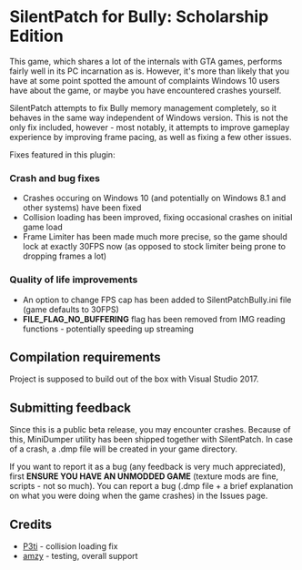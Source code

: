 # SilentPatch for Bully: Scholarship Edition

This game, which shares a lot of the internals with GTA games, performs fairly well in its PC incarnation as is.
However, it's more than likely that you have at some point spotted the amount of complaints Windows 10
users have about the game, or maybe you have encountered crashes yourself.

SilentPatch attempts to fix Bully memory management completely, so it behaves in the same way independent
of Windows version. This is not the only fix included, however - most notably, it attempts to improve
gameplay experience by improving frame pacing, as well as fixing a few other issues.

Fixes featured in this plugin:

### Crash and bug fixes
* Crashes occuring on Windows 10 (and potentially on Windows 8.1 and other systems) have been fixed
* Collision loading has been improved, fixing occasional crashes on initial game load
* Frame Limiter has been made much more precise, so the game should lock at exactly 30FPS now
 (as opposed to stock limiter being prone to dropping frames a lot)

### Quality of life improvements
* An option to change FPS cap has been added to SilentPatchBully.ini file (game defaults to 30FPS)
* **FILE_FLAG_NO_BUFFERING** flag has been removed from IMG reading functions - potentially speeding up streaming

## Compilation requirements

Project is supposed to build out of the box with Visual Studio 2017.

## Submitting feedback

Since this is a public beta release, you may encounter crashes. Because of this, MiniDumper utility has
been shipped together with SilentPatch. In case of a crash, a .dmp file will be created in your game directory.

If you want to report it as a bug (any feedback is very much appreciated), first **ENSURE YOU HAVE AN UNMODDED GAME**
(texture mods are fine, scripts - not so much). You can report a bug (.dmp file + a brief explanation on what
you were doing when the game crashes) in the Issues page.

## Credits

* [P3ti](https://github.com/P3ti) - collision loading fix
* [amzy](https://www.twitch.tv/amzy) - testing, overall support
